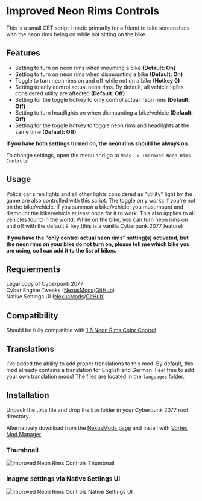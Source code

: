 # Improved Neon Rims Controls
This is a small CET script I made primarily for a friend to take screenshots with the neon rims being on while not sitting on the bike.


## Features
- Setting to turn on neon rims when mounting a bike **(Default: On)**
- Setting to turn on neon rims when dismounting a bike **(Default: On)**
- Toggle to turn neon rims on and off while not on a bike **(Hotkey 0)**
- Setting to only control actual neon rims. By default, all vehicle lights considered utility are affected **(Default: Off)**
- Setting for the toggle hotkey to only control actual neon rims **(Default: Off)**
- Setting to turn headlights on when dismounting a bike/vehicle **(Default: Off)**
- Setting for the toggle hotkey to toggle neon rims and headlights at the same time **(Default: Off)**

**If you have both settings turned on, the neon rims should be always on.**

To change settings, open the menu and go to `Mods -> Improved Neon Rims Controls`

## Usage
Police car siren lights and all other lights considered as "utility" light by the game are also controlled with this script.
The toggle only works if you're not on the bike/vehicle.
If you summon a bike/vehicle, you must mount and dismount the bike/vehicle at least once for it to work. This also applies to all vehicles found in the world.
While on the bike, you can turn neon rims on and off with the default `E key` (this is a vanilla Cyberpunk 2077 feature)

**If you have the "only control actual neon rims" setting(s) activated, but the neon rims on your bike do not turn on, please tell me
which bike you are using, so I can add it to the list of bikes.**


## Requierments
Legal copy of Cyberpunk 2077<br/>
Cyber Engine Tweaks ([NexusMods](https://www.nexusmods.com/cyberpunk2077/mods/107)/[GitHub](https://github.com/yamashi/CyberEngineTweaks/releases))<br/>
Native Settings UI ([NexusMods](https://www.nexusmods.com/cyberpunk2077/mods/3518)/[GitHub](https://github.com/justarandomguyintheinternet/CP77_nativeSettings))


## Compatibility
Should be fully compatible with [1.6 Neon Rims Color Control](https://www.nexusmods.com/cyberpunk2077/mods/4204)


## Translations
I've added the ability to add proper translations to this mod. By default, this mod already contains a translation for English and German. Feel free to add your own translation mods! The files are located in the `languages` folder.


## Installation
Unpack the `.zip` file and drop the `bin` folder in your Cyberpunk 2077 root directory.

Alternatively download from the [NexusMods page](https://www.nexusmods.com/cyberpunk2077/mods/5622) and install with [Vortex Mod Manager](https://www.nexusmods.com/about/vortex/)


### Thumbnail
![Improved Neon Rims Controls Thumbnail](/../main/resources/HeaderImage.png)
### Inagme settings via Native Settings UI
![Improved Neon Rims Controls Native Settings UI](/../main/resources/SettingsImage.png)

